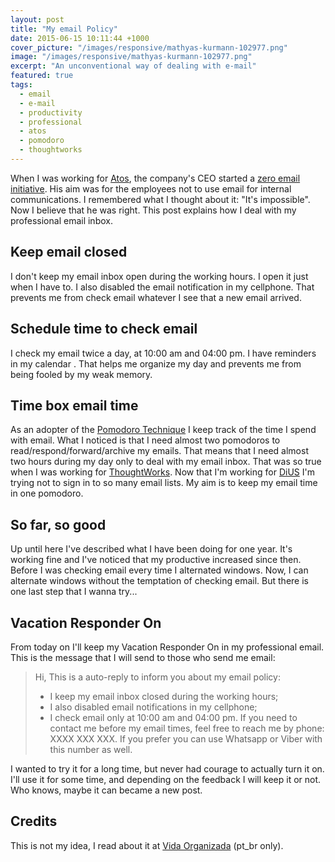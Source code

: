 ```yaml
---
layout: post
title: "My email Policy"
date: 2015-06-15 10:11:44 +1000
cover_picture: "/images/responsive/mathyas-kurmann-102977.png"
image: "/images/responsive/mathyas-kurmann-102977.png"
excerpt: "An unconventional way of dealing with e-mail"
featured: true
tags:
  - email
  - e-mail
  - productivity
  - professional
  - atos
  - pomodoro
  - thoughtworks
---
```


When I was working for [Atos](http://www.atos.net), the company's CEO started a [zero email initiative](http://atos.net/en-us/home/we-are/zero-email.html). His aim was for the employees not to use email for internal communications. I remembered what I thought about it: "It's impossible".
Now I believe that he was right.
This post explains how I deal with my professional email inbox.

<!-- more -->

## Keep email closed

I don't keep my email inbox open during the working hours. I open it just when I have to. I also disabled the email notification in my cellphone. That prevents me from check email whatever I see that a new email arrived.

## Schedule time to check email
I check my email twice a day, at 10:00 am and 04:00 pm. I have reminders in my calendar . That helps me organize my day and prevents me from being fooled by my weak memory.

## Time box email time
As an adopter of the [Pomodoro Technique](http://pomodorotechnique.com/) I keep track of the time I spend with email. What I noticed is that I need almost two pomodoros  to read/respond/forward/archive my emails. That means that I need almost two hours during my day only to deal with my email inbox.  That was so true when I was working for [ThoughtWorks](http://www.thoughtworks.com/). Now that I'm working for [DiUS](http://dius.com.au/) I'm trying not to sign in to so many email lists. My aim is to keep my email time in one pomodoro.

## So far, so good
Up until here I've described what I have been doing for one year. It's working fine and I've noticed that my productive increased since then. Before I was checking email every time I alternated windows. Now, I can alternate windows without the temptation of checking email. But there is one last step that  I wanna try...

## Vacation Responder On
From today on I'll keep my Vacation Responder On in my professional email. This is the message that I will send to those who send me email:

>Hi,
>This is a auto-reply to inform you about my email policy:
> * I keep my email inbox closed during the working hours;
> * I also disabled email notifications in my cellphone;
> * I check email only at 10:00 am and 04:00 pm.
> If you need to contact me before my email times, feel free to reach me by phone: XXXX XXX XXX. If you prefer you can use Whatsapp or Viber with this number as well.

I wanted to try it for a long time, but never had courage to actually turn it on. I'll use it for some time, and depending on the feedback I will keep it or not. Who knows, maybe it can became a new post.

## Credits
This is not my idea, I read about it at [Vida Organizada](http://vidaorganizada.com/comece/dicas/2-dicas-incriveis-de-produtividade-que-mudaram-minha-vida/) (pt_br only).
